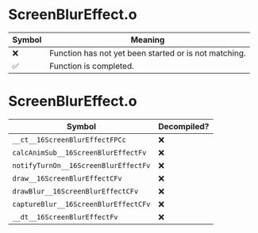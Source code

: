 # ScreenBlurEffect.o
| Symbol | Meaning 
| ------------- | ------------- 
| :x: | Function has not yet been started or is not matching. 
| :white_check_mark: | Function is completed. 


# ScreenBlurEffect.o
| Symbol | Decompiled? |
| ------------- | ------------- |
| `__ct__16ScreenBlurEffectFPCc` | :x: |
| `calcAnimSub__16ScreenBlurEffectFv` | :x: |
| `notifyTurnOn__16ScreenBlurEffectFv` | :x: |
| `draw__16ScreenBlurEffectCFv` | :x: |
| `drawBlur__16ScreenBlurEffectCFv` | :x: |
| `captureBlur__16ScreenBlurEffectCFv` | :x: |
| `__dt__16ScreenBlurEffectFv` | :x: |
